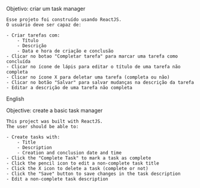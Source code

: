 Objetivo: criar um task manager

    Esse projeto foi construído usando ReactJS.
    O usuário deve ser capaz de:
    
    - Criar tarefas com:
        - Título
        - Descrição
        - Data e hora de criação e conclusão
    - Clicar no botao "Completar tarefa" para marcar uma tarefa como concluída
    - Clicar no ícone de lápis para editar o título de uma tarefa não completa
    - Clicar no ícone X para deletar uma tarefa (completa ou não)
    - Clicar no botão "Salvar" para salvar mudanças na descrição da tarefa
    - Editar a descrição de uma tarefa não completa
       

English

Objective: create a basic task manager

    This project was built with ReactJS. 
    The user should be able to:

    - Create tasks with:
        - Title
        - Description
        - Creation and conclusion date and time
    - Click the "Complete Task" to mark a task as complete
    - Click the pencil icon to edit a non-complete task title
    - Click the X icon to delete a task (complete or not)
    - Click the "Save" button to save changes in the task description
    - Edit a non-complete task description
